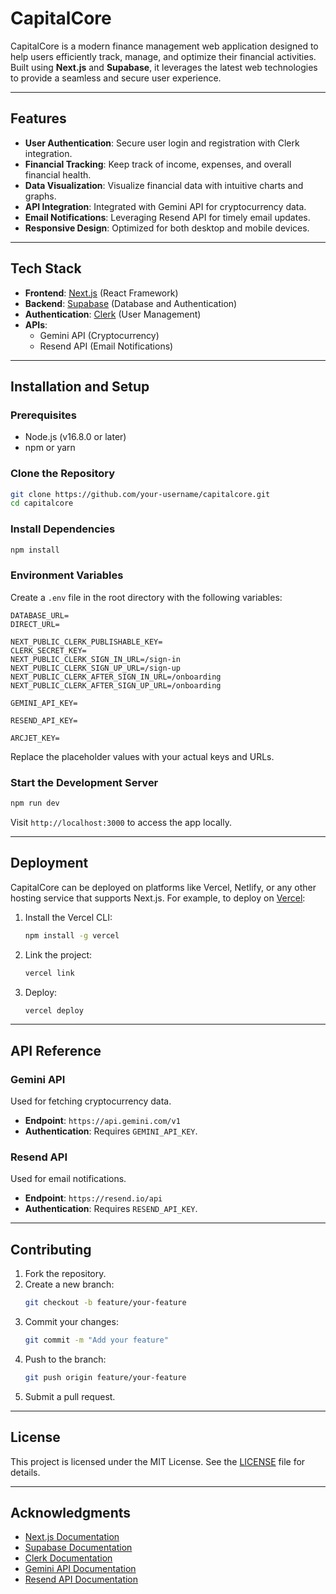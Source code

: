 # CapitalCore

CapitalCore is a modern finance management web application designed to help users efficiently track, manage, and optimize their financial activities. Built using **Next.js** and **Supabase**, it leverages the latest web technologies to provide a seamless and secure user experience.

---

## Features

- **User Authentication**: Secure user login and registration with Clerk integration.
- **Financial Tracking**: Keep track of income, expenses, and overall financial health.
- **Data Visualization**: Visualize financial data with intuitive charts and graphs.
- **API Integration**: Integrated with Gemini API for cryptocurrency data.
- **Email Notifications**: Leveraging Resend API for timely email updates.
- **Responsive Design**: Optimized for both desktop and mobile devices.

---

## Tech Stack

- **Frontend**: [Next.js](https://nextjs.org/) (React Framework)
- **Backend**: [Supabase](https://supabase.com/) (Database and Authentication)
- **Authentication**: [Clerk](https://clerk.dev/) (User Management)
- **APIs**:
  - Gemini API (Cryptocurrency)
  - Resend API (Email Notifications)

---

## Installation and Setup

### Prerequisites
- Node.js (v16.8.0 or later)
- npm or yarn

### Clone the Repository
```bash
git clone https://github.com/your-username/capitalcore.git
cd capitalcore
```

### Install Dependencies
```bash
npm install
```

### Environment Variables
Create a `.env` file in the root directory with the following variables:
```env
DATABASE_URL=
DIRECT_URL=

NEXT_PUBLIC_CLERK_PUBLISHABLE_KEY=
CLERK_SECRET_KEY=
NEXT_PUBLIC_CLERK_SIGN_IN_URL=/sign-in
NEXT_PUBLIC_CLERK_SIGN_UP_URL=/sign-up
NEXT_PUBLIC_CLERK_AFTER_SIGN_IN_URL=/onboarding
NEXT_PUBLIC_CLERK_AFTER_SIGN_UP_URL=/onboarding

GEMINI_API_KEY=

RESEND_API_KEY=

ARCJET_KEY=
```
Replace the placeholder values with your actual keys and URLs.

### Start the Development Server
```bash
npm run dev
```
Visit `http://localhost:3000` to access the app locally.

---

## Deployment

CapitalCore can be deployed on platforms like Vercel, Netlify, or any other hosting service that supports Next.js. For example, to deploy on [Vercel](https://vercel.com/):

1. Install the Vercel CLI:
   ```bash
   npm install -g vercel
   ```

2. Link the project:
   ```bash
   vercel link
   ```

3. Deploy:
   ```bash
   vercel deploy
   ```

---

## API Reference

### Gemini API
Used for fetching cryptocurrency data.
- **Endpoint**: `https://api.gemini.com/v1`
- **Authentication**: Requires `GEMINI_API_KEY`.

### Resend API
Used for email notifications.
- **Endpoint**: `https://resend.io/api`
- **Authentication**: Requires `RESEND_API_KEY`.

---

## Contributing

1. Fork the repository.
2. Create a new branch:
   ```bash
   git checkout -b feature/your-feature
   ```
3. Commit your changes:
   ```bash
   git commit -m "Add your feature"
   ```
4. Push to the branch:
   ```bash
   git push origin feature/your-feature
   ```
5. Submit a pull request.

---

## License

This project is licensed under the MIT License. See the [LICENSE](LICENSE) file for details.

---

## Acknowledgments

- [Next.js Documentation](https://nextjs.org/docs)
- [Supabase Documentation](https://supabase.com/docs)
- [Clerk Documentation](https://clerk.dev/docs)
- [Gemini API Documentation](https://docs.gemini.com)
- [Resend API Documentation](https://resend.io/docs)


